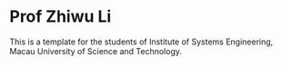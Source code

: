 # Prof Zhiwu Li
This is a template for the students of Institute of Systems Engineering, Macau University of Science and Technology.
